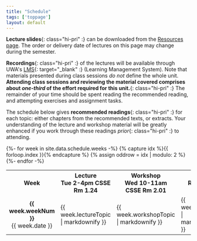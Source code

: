 ```yaml
---
title: "Schedule"
tags: ['toppage']
layout: default
---
```


<span>**Lecture slides**</span>{: class="hi-pri" :} can be downloaded
from the [Resources page](/resources/). The order or delivery date of
lectures on this page may change during the semester.

<span>**Recordings**</span>{: class="hi-pri" :} of the lectures will be
available through UWA's [LMS][lms]{: target="_blank" :} (Learning
Management System).  Note that materials presented during class sessions
*do not* define the whole unit.  <span>**Attending class sessions and
reviewing the material covered comprises about *one-third* of the effort
required for this unit.**</span>{: class="hi-pri" :} The remainder of
your time should be spent reading the recommended reading, and
attempting exercises and assignment tasks.

[lms]: http://www.lms.uwa.edu.au/

The schedule below gives <span>**recommended readings**</span>{:
class="hi-pri" :} for each topic: either chapters from the recommended
texts, or extracts.  Your understanding of the lecture and workshop
material will be greatly enhanced if you work through these readings
<span>*prior*</span>{: class="hi-pri" :} to attending.

[unit-texts]: http://www.unitreadings.library.uwa.edu.au/leganto/public/61UWA_INST/lists/11016332940002101?auth=SAML&section=11016332950002101
[library]: https://www.uwa.edu.au/library/home
[unit-extracts]: http://www.unitreadings.library.uwa.edu.au/leganto/public/61UWA_INST/lists/11016332940002101?auth=SAML&section=11308340080002101

<div class="expanded">

<table class="csse-table" >
<colgroup>
<col style="width: 15%;">
<col style="width: 20%">
<col style="width: 20%">
<col style="width: 30%">
<col style="width: 15%">
</colgroup>
<tbody>
<tr>
<th>
  Week
</th>
<th>
 Lecture<br>
 Tue 2-4pm CSSE Rm 1.24
</th>
<th>
 Workshop<br>
 Wed 10-11am CSSE Rm 2.01
</th>
<th>
  Reading
</th>
<th>
 Assessment
</th>
</tr>
{%- for week in site.data.schedule.weeks -%}
  {% capture idx %}{{ forloop.index }}{% endcapture %}
  {% assign oddrow = idx | modulo: 2  %}
  <tr
  {% if oddrow == 1 %}
      class="odd-row"
  {% else %}
      class="even-row"
  {% endif %}
  >
  <td style="text-align: center;">
   <strong>{{ week.weekNum        }}</strong>
   <br/>
   {{ week.date                   }}
  </td>
  <td>{{ week.lectureTopic      | markdownify }}</td>
  <td>{{ week.workshopTopic     | markdownify }}</td>
  <td>{{ week.reading           | markdownify }}</td>
  <td>{{ week.assessmentDetails | markdownify }}</td>
  </tr>
{%- endfor -%}
</tbody>
</table>

</div>


